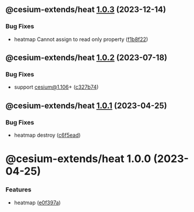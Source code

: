 ## @cesium-extends/heat [1.0.3](https://github.com/hongfaqiu/cesium-extends/compare/@cesium-extends/heat@1.0.2...@cesium-extends/heat@1.0.3) (2023-12-14)

### Bug Fixes

- heatmap Cannot assign to read only property ([f1b8f22](https://github.com/hongfaqiu/cesium-extends/commit/f1b8f22131824dfdbc6bbf7eeb96061259e1c46a))

## @cesium-extends/heat [1.0.2](https://github.com/hongfaqiu/cesium-extends/compare/@cesium-extends/heat@1.0.1...@cesium-extends/heat@1.0.2) (2023-07-18)

### Bug Fixes

- support cesium@1.106+ ([c327b74](https://github.com/hongfaqiu/cesium-extends/commit/c327b74a6f0919407fdcab7333e2771db92bb91f))

## @cesium-extends/heat [1.0.1](https://github.com/hongfaqiu/cesium-extends/compare/@cesium-extends/heat@1.0.0...@cesium-extends/heat@1.0.1) (2023-04-25)

### Bug Fixes

- heatmap destroy ([c6f5ead](https://github.com/hongfaqiu/cesium-extends/commit/c6f5ead18fbfe3df52f995ebcb6e3de1f5be601a))

# @cesium-extends/heat 1.0.0 (2023-04-25)

### Features

- heatmap ([e0f397a](https://github.com/hongfaqiu/cesium-extends/commit/e0f397a591a61d088c594646359db7c2db25110d))
